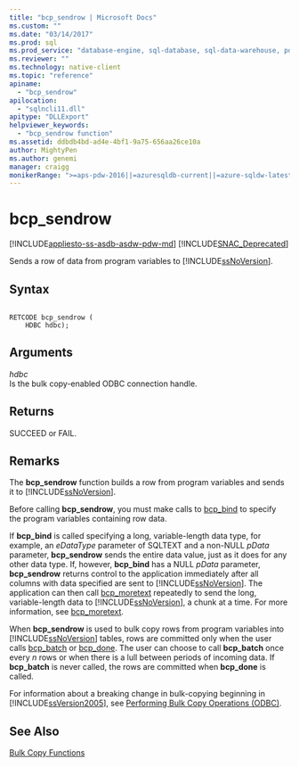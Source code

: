 ```yaml
---
title: "bcp_sendrow | Microsoft Docs"
ms.custom: ""
ms.date: "03/14/2017"
ms.prod: sql
ms.prod_service: "database-engine, sql-database, sql-data-warehouse, pdw"
ms.reviewer: ""
ms.technology: native-client
ms.topic: "reference"
apiname: 
  - "bcp_sendrow"
apilocation: 
  - "sqlncli11.dll"
apitype: "DLLExport"
helpviewer_keywords: 
  - "bcp_sendrow function"
ms.assetid: ddbdb4bd-ad4e-4bf1-9a75-656aa26ce10a
author: MightyPen
ms.author: genemi
manager: craigg
monikerRange: ">=aps-pdw-2016||=azuresqldb-current||=azure-sqldw-latest||>=sql-server-2016||=sqlallproducts-allversions||>=sql-server-linux-2017||=azuresqldb-mi-current"
---
```

# bcp_sendrow
[!INCLUDE[appliesto-ss-asdb-asdw-pdw-md](../../includes/appliesto-ss-asdb-asdw-pdw-md.md)]
[!INCLUDE[SNAC_Deprecated](../../includes/snac-deprecated.md)]

  Sends a row of data from program variables to [!INCLUDE[ssNoVersion](../../includes/ssnoversion-md.md)].  
  
## Syntax  
  
```  
  
RETCODE bcp_sendrow (  
    HDBC hdbc);  
```  
  
## Arguments  
 *hdbc*  
 Is the bulk copy-enabled ODBC connection handle.  
  
## Returns  
 SUCCEED or FAIL.  
  
## Remarks  
 The **bcp_sendrow** function builds a row from program variables and sends it to [!INCLUDE[ssNoVersion](../../includes/ssnoversion-md.md)].  
  
 Before calling **bcp_sendrow**, you must make calls to [bcp_bind](../../relational-databases/native-client-odbc-extensions-bulk-copy-functions/bcp-bind.md) to specify the program variables containing row data.  
  
 If **bcp_bind** is called specifying a long, variable-length data type, for example, an *eDataType* parameter of SQLTEXT and a non-NULL *pData* parameter, **bcp_sendrow** sends the entire data value, just as it does for any other data type. If, however, **bcp_bind** has a NULL *pData* parameter, **bcp_sendrow** returns control to the application immediately after all columns with data specified are sent to [!INCLUDE[ssNoVersion](../../includes/ssnoversion-md.md)]. The application can then call [bcp_moretext](../../relational-databases/native-client-odbc-extensions-bulk-copy-functions/bcp-moretext.md) repeatedly to send the long, variable-length data to [!INCLUDE[ssNoVersion](../../includes/ssnoversion-md.md)], a chunk at a time. For more information, see [bcp_moretext](../../relational-databases/native-client-odbc-extensions-bulk-copy-functions/bcp-moretext.md).  
  
 When **bcp_sendrow** is used to bulk copy rows from program variables into [!INCLUDE[ssNoVersion](../../includes/ssnoversion-md.md)] tables, rows are committed only when the user calls [bcp_batch](../../relational-databases/native-client-odbc-extensions-bulk-copy-functions/bcp-batch.md) or [bcp_done](../../relational-databases/native-client-odbc-extensions-bulk-copy-functions/bcp-done.md). The user can choose to call **bcp_batch** once every *n* rows or when there is a lull between periods of incoming data. If **bcp_batch** is never called, the rows are committed when **bcp_done** is called.  
  
 For information about a breaking change in bulk-copying beginning in [!INCLUDE[ssVersion2005](../../includes/ssversion2005-md.md)], see [Performing Bulk Copy Operations &#40;ODBC&#41;](../../relational-databases/native-client-odbc-bulk-copy-operations/performing-bulk-copy-operations-odbc.md).  
  
## See Also  
 [Bulk Copy Functions](../../relational-databases/native-client-odbc-extensions-bulk-copy-functions/sql-server-driver-extensions-bulk-copy-functions.md)  
  
  
